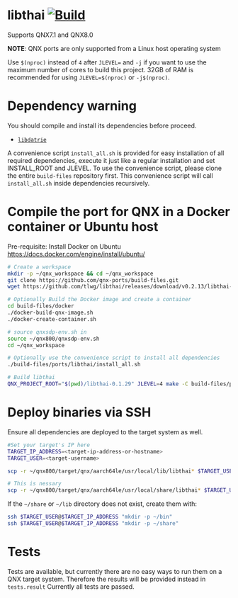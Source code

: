 # libthai [![Build](https://github.com/qnx-ports/build-files/actions/workflows/libthai.yml/badge.svg)](https://github.com/qnx-ports/build-files/actions/workflows/libthai.yml)

Supports QNX7.1 and QNX8.0

**NOTE**: QNX ports are only supported from a Linux host operating system

Use `$(nproc)` instead of `4` after `JLEVEL=` and `-j` if you want to use the maximum number of cores to build this project.
32GB of RAM is recommended for using `JLEVEL=$(nproc)` or `-j$(nproc)`.

# Dependency warning

You should compile and install its dependencies before proceed.
+ [`libdatrie`](https://github.com/qnx-ports/build-files/tree/main/ports/libdatrie)

A convenience script `install_all.sh` is provided for easy installation of all required dependencies, execute it just like a regular installation and set INSTALL_ROOT and JLEVEL.
To use the convenience script, please clone the entire `build-files` repository first. 
This convenience script will call `install_all.sh` inside dependencies recursively.

# Compile the port for QNX in a Docker container or Ubuntu host

Pre-requisite: Install Docker on Ubuntu https://docs.docker.com/engine/install/ubuntu/
```bash
# Create a workspace
mkdir -p ~/qnx_workspace && cd ~/qnx_workspace
git clone https://github.com/qnx-ports/build-files.git
wget https://github.com/tlwg/libthai/releases/download/v0.2.13/libthai-0.1.29.tar.xz && tar -xf libthai-0.1.29.tar.xz

# Optionally Build the Docker image and create a container
cd build-files/docker
./docker-build-qnx-image.sh
./docker-create-container.sh

# source qnxsdp-env.sh in
source ~/qnx800/qnxsdp-env.sh
cd ~/qnx_workspace

# Optionally use the convenience script to install all dependencies
./build-files/ports/libthai/install_all.sh

# Build libthai
QNX_PROJECT_ROOT="$(pwd)/libthai-0.1.29" JLEVEL=4 make -C build-files/ports/libthai install
```

# Deploy binaries via SSH
Ensure all dependencies are deployed to the target system as well.
```bash
#Set your target's IP here
TARGET_IP_ADDRESS=<target-ip-address-or-hostname>
TARGET_USER=<target-username>

scp -r ~/qnx800/target/qnx/aarch64le/usr/local/lib/libthai* $TARGET_USER@$TARGET_IP_ADDRESS:~/lib

# This is nessary
scp -r ~/qnx800/target/qnx/aarch64le/usr/local/share/libthai* $TARGET_USER@$TARGET_IP_ADDRESS:~/share
```

If the `~/share` or `~/lib` directory does not exist, create them with:
```bash
ssh $TARGET_USER@$TARGET_IP_ADDRESS "mkdir -p ~/bin"
ssh $TARGET_USER@$TARGET_IP_ADDRESS "mkdir -p ~/share"
````

# Tests
Tests are available, but currently there are no easy ways to run them on a QNX target system. Therefore the results will be provided instead in `tests.result`
Currently all tests are passed.
